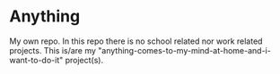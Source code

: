 # Anything
My own repo. In this repo there is no school related nor work related projects. This is/are my "anything-comes-to-my-mind-at-home-and-i-want-to-do-it" project(s).
